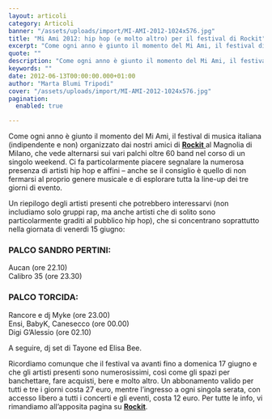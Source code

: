 ```yaml
---
layout: articoli
category: Articoli
banner: "/assets/uploads/import/MI-AMI-2012-1024x576.jpg"
title: "Mi Ami 2012: hip hop (e molto altro) per il festival di Rockit"
excerpt: "Come ogni anno è giunto il momento del Mi Ami, il festival di musica italiana (indipendente e non) organizzato dai nostri amici di Rockit al Magnolia di Milano, che vede alternarsi sui vari palchi oltre 60 band nel corso di un singolo weekend. Ci fa particolarmente piacere segnalare la numerosa presenza di artisti hip hop [&hellip"
quote: ""
description: "Come ogni anno è giunto il momento del Mi Ami, il festival di musica italiana (indipendente e non) organizzato dai nostri amici di Rockit al Magnolia di Milano, che vede alternarsi sui vari palchi oltre 60 band nel corso di un singolo weekend. Ci fa particolarmente piacere segnalare la numerosa presenza di artisti hip hop [&hellip"
keywords: ""
date: 2012-06-13T00:00:00.000+01:00
author: "Marta Blumi Tripodi"
cover: "/assets/uploads/import/MI-AMI-2012-1024x576.jpg"
pagination:
  enabled: true

---
```


Come ogni anno è giunto il momento del Mi Ami, il festival di musica italiana (indipendente e non) organizzato dai nostri amici di [**Rockit** ](http://www.rockit.it/ "http://www.rockit.it/")al Magnolia di Milano, che vede alternarsi sui vari palchi oltre 60 band nel corso di un singolo weekend. Ci fa particolarmente piacere segnalare la numerosa presenza di artisti hip hop e affini – anche se il consiglio è quello di non fermarsi al proprio genere musicale e di esplorare tutta la line-up dei tre giorni di evento.

Un riepilogo degli artisti presenti che potrebbero interessarvi (non includiamo solo gruppi rap, ma anche artisti che di solito sono particolarmente graditi al pubblico hip hop), che si concentrano soprattutto nella giornata di venerdì 15 giugno:

### **PALCO SANDRO PERTINI:**

Aucan (ore 22.10)  
Calibro 35 (ore 23.30)

### PALCO TORCIDA:

Rancore e dj Myke (ore 23.00)  
Ensi, BabyK, Canesecco (ore 00.00)  
Digi G’Alessio (ore 02.10)

A seguire, dj set di Tayone ed Elisa Bee.

Ricordiamo comunque che il festival va avanti fino a domenica 17 giugno e che gli artisti presenti sono numerosissimi, così come gli spazi per banchettare, fare acquisti, bere e molto altro. Un abbonamento valido per tutti e tre i giorni costa 27 euro, mentre l’ingresso a ogni singola serata, con accesso libero a tutti i concerti e gli eventi, costa 12 euro. Per tutte le info, vi rimandiamo all’apposita pagina su **[Rockit](http://www.rockit.it/miami/2012/ "http://www.rockit.it/miami/2012/")**.